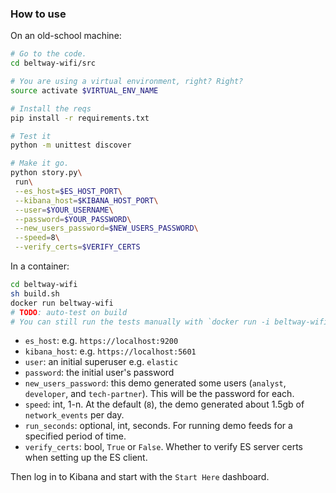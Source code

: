 ### How to use

On an old-school machine:
```bash
# Go to the code.
cd beltway-wifi/src

# You are using a virtual environment, right? Right?
source activate $VIRTUAL_ENV_NAME

# Install the reqs
pip install -r requirements.txt

# Test it
python -m unittest discover

# Make it go.
python story.py\
 run\
 --es_host=$ES_HOST_PORT\
 --kibana_host=$KIBANA_HOST_PORT\
 --user=$YOUR_USERNAME\
 --password=$YOUR_PASSWORD\
 --new_users_password=$NEW_USERS_PASSWORD\
 --speed=8\
 --verify_certs=$VERIFY_CERTS
```

In a container:
```bash
cd beltway-wifi
sh build.sh
docker run beltway-wifi
# TODO: auto-test on build
# You can still run the tests manually with `docker run -i beltway-wifi`
```

- `es_host`: e.g. `https://localhost:9200`  
- `kibana_host`: e.g. `https://localhost:5601`  
- `user`: an initial superuser e.g. `elastic`  
- `password`: the initial user's password  
- `new_users_password`: this demo generated some users (`analyst`, `developer`, and `tech-partner`). This will be the password for each.  
- `speed`: int, 1-n. At the default (`8`), the demo generated about 1.5gb of `network_events` per day.  
- `run_seconds`: optional, int, seconds. For running demo feeds for a specified period of time.
- `verify_certs`: bool, `True` or `False`. Whether to verify ES server certs when setting up the ES client.  


Then log in to Kibana and start with the `Start Here` dashboard.


